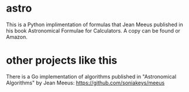 # astro
This is a Python implimentation of formulas that Jean Meeus published in his book Astronomical Formulae for Calculators. A copy can be found or Amazon.

# other projects like this
There is a Go implementation of algorithms published in "Astronomical Algorithms" by Jean Meeus: https://github.com/soniakeys/meeus
